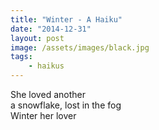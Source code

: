 ```yaml
---
title: "Winter - A Haiku"
date: "2014-12-31"
layout: post
image: /assets/images/black.jpg
tags: 
    - haikus
---
```


She loved another   
a snowflake, lost in the fog   
Winter her lover  
